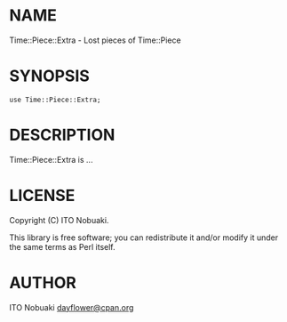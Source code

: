 # NAME

Time::Piece::Extra - Lost pieces of Time::Piece

# SYNOPSIS

    use Time::Piece::Extra;

# DESCRIPTION

Time::Piece::Extra is ...

# LICENSE

Copyright (C) ITO Nobuaki.

This library is free software; you can redistribute it and/or modify
it under the same terms as Perl itself.

# AUTHOR

ITO Nobuaki <dayflower@cpan.org>
